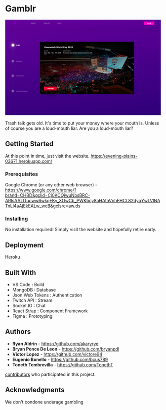 # Gamblr

![logo](./Gamblr.PNG)

Trash talk gets old. It's time to put your money where your mouth is. Unless of course you are a loud-mouth liar. Are you a loud-mouth liar?

## Getting Started

At this point in time, just visit the website.
https://evening-plains-03671.herokuapp.com/

### Prerequisites

Google Chrome (or any other web browser) - https://www.google.com/chrome/?brand=CHBD&gclid=Cj0KCQjwuNbsBRC-ARIsAAzITucww6wkqFKy_XOwCb_PWKbcy8aHAtaVnhEHCL82dyqYwLVlNATnLl4aAjEkEALw_wcB&gclsrc=aw.ds

### Installing

No installation required! Simply visit the website and hopefully retire early.

## Deployment

Heroku

## Built With

- VS Code : Build
- MongoDB : Database
- Json Web Tokens : Authentication
- Twitch API : Stream
- Socket.IO : Chat
- React Strap : Component Framework
- Figma : Prototyping

## Authors
- **Ryan Aldrin** - https://github.com/akaryrye
- **Bryan Ponce De Leon** - https://github.com/bryanpdl
- **Victor Lopez** - https://github.com/victore94
- **Eugenio Bonello** - https://github.com/bcus789
- **Toneth Tembrevilla** - https://github.com/TonethT

[contributors](https://github.com/victore94/EggshellAndBeige/graphs/contributors) who participated in this project.

## Acknowledgments

We don't condone underage gambling
